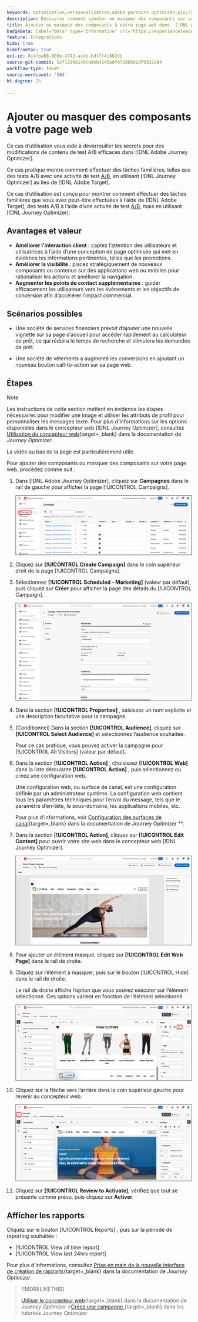 ```yaml
---
keywords: optimisation;personnalisation;adobe parcours optimizer;ajo;cas d’utilisation;scénarios;ajouter du contenu;masquer du contenu;ajouter des composants;masquer des composants
description: Découvrez comment ajouter ou masquer des composants sur votre page web à l’aide de  [!DNL Adobe Journey Optimizer].
title: Ajoutez ou masquez des composants à votre page web dans  [!DNL Adobe Journey Optimizer]
badgeBeta: label="Bêta" type="Informative" url="https://experienceleague.adobe.com/docs/target/using/introduction/intro.html?lang=fr#beta newtab=true?lang=fr" tooltip="Quelles sont les fonctionnalités bêta dans  [!DNL Adobe Target] ?"
feature: Integrations
hide: true
hidefromtoc: true
exl-id: 8c4fba88-908e-4742-ac4b-bdf7f4c882db
source-git-commit: 52f11998149cddeb4245a0f07280562d79332a04
workflow-type: tm+mt
source-wordcount: '584'
ht-degree: 2%

---
```


# Ajouter ou masquer des composants à votre page web

Ce cas d’utilisation vous aide à déverrouiller les secrets pour des modifications de contenu de test A/B efficaces dans [!DNL Adobe Journey Optimizer].

Ce cas pratique montre comment effectuer des tâches familières, telles que des tests A/B avec une activité de test [A/B](/help/main/c-activities/t-test-ab/test-ab.md), en utilisant [!DNL Journey Optimizer] au lieu de [!DNL Adobe Target].

Ce cas d’utilisation est conçu pour montrer comment effectuer des tâches familières que vous avez peut-être effectuées à l’aide de [!DNL Adobe Target], des tests A/B à l’aide d’une activité de test [A/B](/help/main/c-activities/t-test-ab/test-ab.md), mais en utilisant [!DNL Journey Optimizer].

## Avantages et valeur

* **Améliorer l’interaction client** : captez l’attention des utilisateurs et utilisatrices à l’aide d’une conception de page optimisée qui met en évidence les informations pertinentes, telles que les promotions.
* **Améliorer la visibilité** : placez stratégiquement de nouveaux composants ou contenus sur des applications web ou mobiles pour rationaliser les actions et améliorer la navigation.
* **Augmenter les points de contact supplémentaires** : guider efficacement les utilisateurs vers les événements et les objectifs de conversion afin d’accélérer l’impact commercial.

## Scénarios possibles

* Une société de services financiers prévoit d’ajouter une nouvelle vignette sur sa page d’accueil pour accéder rapidement au calculateur de prêt, ce qui réduira le temps de recherche et stimulera les demandes de prêt.

* Une société de vêtements a augmenté les conversions en ajoutant un nouveau bouton call-to-action sur sa page web.

## Étapes

>[!NOTE]
>
>Les instructions de cette section mettent en évidence les étapes nécessaires pour modifier une image et utiliser les attributs de profil pour personnaliser les messages texte. Pour plus d’informations sur les options disponibles dans le concepteur web [!DNL Journey Optimizer], consultez [Utilisation du concepteur web](https://experienceleague.adobe.com/fr/docs/journey-optimizer/using/channels/web/author-web-pages/web-visual-editor){target=_blank} dans la documentation de *Journey Optimizer*.
>
>La vidéo au bas de la page est particulièrement utile.

Pour ajouter des composants ou masquer des composants sur votre page web, procédez comme suit :

1. Dans [!DNL Adobe Journey Optimizer], cliquez sur **Campagnes** dans le rail de gauche pour afficher la page [!UICONTROL Campaigns].

   ![Page de destination Adobe Journey Optimizer avec l’onglet Campagnes en surbrillance.](/help/main/c-integrating-target-with-mac/ajo/assets/ajo-landing-page.png)

1. Cliquez sur **[!UICONTROL Create Campaign]** dans le coin supérieur droit de la page [!UICONTROL Campaigns].

1. Sélectionnez **[!UICONTROL Scheduled - Marketing]** (valeur par défaut), puis cliquez sur **Créer** pour afficher la page des détails du [!UICONTROL Campaign].

   ![Page de détails de la campagne dans Adobe Journey Optimizer](/help/main/c-integrating-target-with-mac/ajo/assets/campaign-details.png)

1. Dans la section **[!UICONTROL Properties]** , saisissez un nom explicite et une description facultative pour la campagne.

1. (Conditionnel) Dans la section **[!UICONTROL Audience]**, cliquez sur **[!UICONTROL Select Audience]** et sélectionnez l’audience souhaitée.

   Pour ce cas pratique, vous pouvez activer la campagne pour [!UICONTROL All Visitors] (valeur par défaut).

1. Dans la section **[!UICONTROL Action]** , choisissez **[!UICONTROL Web]** dans la liste déroulante **[!UICONTROL Action]** , puis sélectionnez ou créez une configuration web.

   Une configuration web, ou surface de canal, est une configuration définie par un administrateur système. La configuration web contient tous les paramètres techniques pour l’envoi du message, tels que le paramètre d’en-tête, le sous-domaine, les applications mobiles, etc.

   Pour plus d’informations, voir [Configuration des surfaces de canal](https://experienceleague.adobe.com/fr/docs/journey-optimizer/using/configuration/channel-surfaces#set-up-channel-surfaces){target=_blank} dans la documentation de Journey Optimizer **.

1. Dans la section **[!UICONTROL Action]**, cliquez sur **[!UICONTROL Edit Content]** pour ouvrir votre site web dans le concepteur web [!DNL Journey Optimizer].

   ![Page de destination du yoga sur le site web de LUMA](/help/main/c-integrating-target-with-mac/ajo/assets/luma-yoga-landing.png)

1. Pour ajouter un élément masqué, cliquez sur **[!UICONTROL Edit Web Page]** dans le rail de droite.

1. Cliquez sur l’élément à masquer, puis sur le bouton [!UICONTROL Hide] dans le rail de droite.

   Le rail de droite affiche l’option que vous pouvez exécuter sur l’élément sélectionné. Ces options varient en fonction de l’élément sélectionné.

   ![bouton Masquer l’élément](/help/main/c-integrating-target-with-mac/ajo/assets/hide-element.png)

1. Cliquez sur la flèche vers l’arrière dans le coin supérieur gauche pour revenir au concepteur web.

   ![Flèche arrière](/help/main/c-integrating-target-with-mac/ajo/assets/back-arrow.png)

1. Cliquez sur **[!UICONTROL Review to Activate]**, vérifiez que tout se présente comme prévu, puis cliquez sur **Activer**.

## Afficher les rapports

Cliquez sur le bouton [!UICONTROL Reports] , puis sur la période de reporting souhaitée :

* [!UICONTROL View all time report]
* [!UICONTROL View last 24hrs report]

Pour plus d’informations, consultez [Prise en main de la nouvelle interface de création de rapports](https://experienceleague.adobe.com/fr/docs/journey-optimizer/using/channel-report/report-gs-cja){target=_blank} dans la documentation de *Journey Optimizer*.

>[!MORELIKETHIS]
>
>[Utiliser le concepteur web](https://experienceleague.adobe.com/fr/docs/journey-optimizer/using/channels/web/author-web-pages/web-visual-editor){target=_blank} dans la documentation de *Journey Optimizer*
>&#x200B;>[Créez une campagne &#x200B;](https://experienceleague.adobe.com/fr/docs/journey-optimizer-learn/tutorials/create-campaigns/create-a-campaign){target=_blank} dans les *tutoriels Journey Optimizer*
